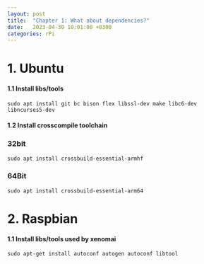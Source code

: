 ```yaml
---
layout: post
title:  "Chapter 1: What about dependencies?"
date:   2023-04-30 10:01:00 +0300
categories: rPi
---
```

# 1. Ubuntu
#### 1.1 Install libs/tools
```
sudo apt install git bc bison flex libssl-dev make libc6-dev libncurses5-dev
```

#### 1.2 Install crosscompile toolchain
### 32bit
```
sudo apt install crossbuild-essential-armhf
```

### 64Bit
```
sudo apt install crossbuild-essential-arm64
```

# 2. Raspbian 
#### 1.1 Install libs/tools used by xenomai
```
sudo apt-get install autoconf autogen autoconf libtool 
```

